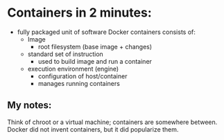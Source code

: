 # Containers in 2 minutes:

 - fully packaged unit of software
   Docker containers consists of:
   - Image
     - root filesystem (base image + changes)
   - standard set of instruction
     - used to build image and run a container
   - execution environment (engine)
     - configuration of host/container
     - manages running containers


## My notes:
Think of chroot or a virtual machine; containers are somewhere between.
Docker did not invent containers, but it did popularize them.
